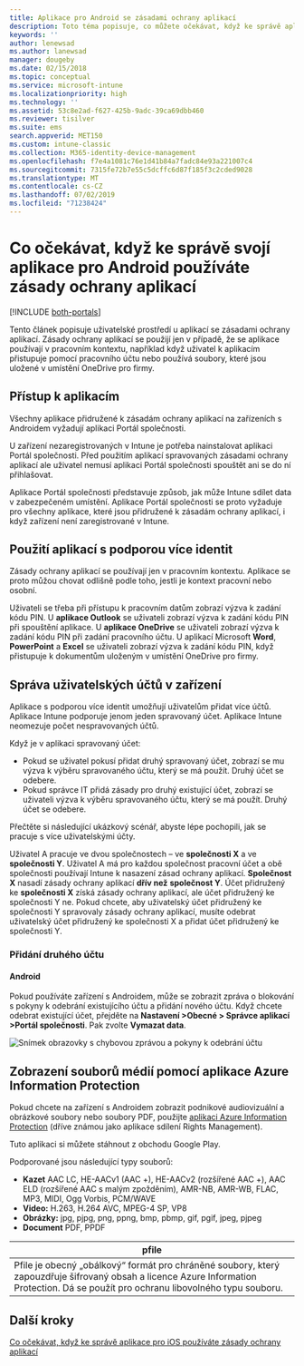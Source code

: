 ```yaml
---
title: Aplikace pro Android se zásadami ochrany aplikací
description: Toto téma popisuje, co můžete očekávat, když ke správě aplikace používáte zásady ochrany aplikací.
keywords: ''
author: lenewsad
ms.author: lanewsad
manager: dougeby
ms.date: 02/15/2018
ms.topic: conceptual
ms.service: microsoft-intune
ms.localizationpriority: high
ms.technology: ''
ms.assetid: 53c8e2ad-f627-425b-9adc-39ca69dbb460
ms.reviewer: tisilver
ms.suite: ems
search.appverid: MET150
ms.custom: intune-classic
ms.collection: M365-identity-device-management
ms.openlocfilehash: f7e4a1081c76e1d41b84a7fadc84e93a221007c4
ms.sourcegitcommit: 7315fe72b7e55c5dcffc6d87f185f3c2cded9028
ms.translationtype: MT
ms.contentlocale: cs-CZ
ms.lasthandoff: 07/02/2019
ms.locfileid: "71238424"
---
```

# <a name="what-to-expect-when-your-android-app-is-managed-by-app-protection-policies"></a>Co očekávat, když ke správě svojí aplikace pro Android používáte zásady ochrany aplikací

[!INCLUDE [both-portals](./includes/note-for-both-portals.md)]

Tento článek popisuje uživatelské prostředí u aplikací se zásadami ochrany aplikací. Zásady ochrany aplikací se použijí jen v případě, že se aplikace používají v pracovním kontextu, například když uživatel k aplikacím přistupuje pomocí pracovního účtu nebo používá soubory, které jsou uložené v umístění OneDrive pro firmy.

## <a name="access-apps"></a>Přístup k aplikacím

Všechny aplikace přidružené k zásadám ochrany aplikací na zařízeních s Androidem vyžadují aplikaci Portál společnosti.

U zařízení nezaregistrovaných v Intune je potřeba nainstalovat aplikaci Portál společnosti. Před použitím aplikací spravovaných zásadami ochrany aplikací ale uživatel nemusí aplikaci Portál společnosti spouštět ani se do ní přihlašovat.

Aplikace Portál společnosti představuje způsob, jak může Intune sdílet data v zabezpečeném umístění. Aplikace Portál společnosti se proto vyžaduje pro všechny aplikace, které jsou přidružené k zásadám ochrany aplikací, i když zařízení není zaregistrované v Intune.


## <a name="use-apps-with-multi-identity-support"></a>Použití aplikací s podporou více identit

Zásady ochrany aplikací se používají jen v pracovním kontextu. Aplikace se proto můžou chovat odlišně podle toho, jestli je kontext pracovní nebo osobní.

Uživateli se třeba při přístupu k pracovním datům zobrazí výzva k zadání kódu PIN. U **aplikace Outlook** se uživateli zobrazí výzva k zadání kódu PIN při spouštění aplikace. U **aplikace OneDrive** se uživateli zobrazí výzva k zadání kódu PIN při zadání pracovního účtu. U aplikací Microsoft **Word**, **PowerPoint** a **Excel** se uživateli zobrazí výzva k zadání kódu PIN, když přistupuje k dokumentům uloženým v umístění OneDrive pro firmy.

## <a name="manage-user-accounts-on-the-device"></a>Správa uživatelských účtů v zařízení

Aplikace s podporou více identit umožňují uživatelům přidat více účtů.  Aplikace Intune podporuje jenom jeden spravovaný účet.  Aplikace Intune neomezuje počet nespravovaných účtů.

Když je v aplikaci spravovaný účet:
* Pokud se uživatel pokusí přidat druhý spravovaný účet, zobrazí se mu výzva k výběru spravovaného účtu, který se má použít.  Druhý účet se odebere.
* Pokud správce IT přidá zásady pro druhý existující účet, zobrazí se uživateli výzva k výběru spravovaného účtu, který se má použít.  Druhý účet se odebere.

Přečtěte si následující ukázkový scénář, abyste lépe pochopili, jak se pracuje s více uživatelskými účty.

Uživatel A pracuje ve dvou společnostech – ve **společnosti X** a ve **společnosti Y**. Uživatel A má pro každou společnost pracovní účet a obě společnosti používají Intune k nasazení zásad ochrany aplikací. **Společnost X** nasadí zásady ochrany aplikací **dřív než** **společnost Y**. Účet přidružený ke **společnosti X** získá zásady ochrany aplikací, ale účet přidružený ke společnosti Y ne. Pokud chcete, aby uživatelský účet přidružený ke společnosti Y spravovaly zásady ochrany aplikací, musíte odebrat uživatelský účet přidružený ke společnosti X a přidat účet přidružený ke společnosti Y.
### <a name="add-a-second-account"></a>Přidání druhého účtu
#### <a name="android"></a>Android
Pokud používáte zařízení s Androidem, může se zobrazit zpráva o blokování s pokyny k odebrání existujícího účtu a přidání nového účtu.  Když chcete odebrat existující účet, přejděte na **Nastavení &gt;Obecné &gt; Správce aplikací &gt;Portál společnosti**. Pak zvolte **Vymazat data**.

![Snímek obrazovky s chybovou zprávou a pokyny k odebrání účtu](./media/Android_SwitchUser.png)

## <a name="view-media-files-with-the-azure-information-protection-app"></a>Zobrazení souborů médií pomocí aplikace Azure Information Protection
Pokud chcete na zařízení s Androidem zobrazit podnikové audiovizuální a obrázkové soubory nebo soubory PDF, použijte [aplikaci Azure Information Protection](https://play.google.com/store/apps/details?id=com.microsoft.ipviewer) (dříve známou jako aplikace sdílení Rights Management).

Tuto aplikaci si můžete stáhnout z obchodu Google Play.  

Podporované jsou následující typy souborů:

* **Kazet** AAC LC, HE-AACv1 (AAC +), HE-AACv2 (rozšířené AAC +), AAC ELD (rozšířené AAC s malým zpožděním), AMR-NB, AMR-WB, FLAC, MP3, MIDI, Ogg Vorbis, PCM/WAVE
* **Video:** H.263, H.264 AVC, MPEG-4 SP, VP8
* **Obrázky:** jpg, pjpg, png, ppng, bmp, pbmp, gif, pgif, jpeg, pjpeg
* **Document** PDF, PPDF


|**pfile**|
|----|
|Pfile je obecný „obálkový“ formát pro chráněné soubory, který zapouzdřuje šifrovaný obsah a licence Azure Information Protection. Dá se použít pro ochranu libovolného typu souboru.|

## <a name="next-steps"></a>Další kroky
[Co očekávat, když ke správě aplikace pro iOS používáte zásady ochrany aplikací](end-user-mam-apps-ios.md)
